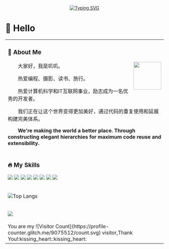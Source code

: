  <div align="center">
  
  <!-- dynamic typing effect 动态打字效果 -->
  <div align="center">
    <a href="https://blog.sunguoqi.com/">
      <img src="https://readme-typing-svg.demolab.com?font=Fira+Code&pause=1000&width=435&lines=console.log(%22Hello%2C%20World%22);叽叽祝您今天愉快!&center=true&size=27" alt="Typing SVG" />
    </a>
  </div>
</div>

#  🙋 Hello

<table>
<tr><td>
<!-- About me 关于我 -->
 
### 🤺 About Me

<img align="right" width="88" src="	https://avatars.githubusercontent.com/u/67473225?v=4" />
<p>&emsp;&emsp;大家好，我是叽叽。</p>
<p>&emsp;&emsp;热爱编程、摄影、读书、旅行。</p>
<p>&emsp;&emsp;热爱计算机科学和IT互联网事业，励志成为一名优秀的开发者。</p>
<p>&emsp;&emsp;我们正在让这个世界变得更加美好，通过代码的重复使用和延展构建完美体系。</p>
<p><strong>&emsp;&emsp;We're making the world a better place. Through constructing elegant hierarchies for maximum code reuse and extensibility.</strong></p>
</td></tr>

<tr><td>

### 🔥 My Skills
 
![](https://img.shields.io/badge/HTML5-E34F26?style=for-the-badge&logo=html5&logoColor=white)
![](https://img.shields.io/badge/CSS3-1572B6?style=for-the-badge&logo=css3&logoColor=white)
![](https://img.shields.io/badge/JavaScript-F7DF1E?style=for-the-badge&logo=javascript&logoColor=black)
![](https://img.shields.io/badge/Sass-CC6699?style=for-the-badge&logo=sass&logoColor=white)
![](https://img.shields.io/badge/Node.js-43853D?style=for-the-badge&logo=node.js&logoColor=white)
![](https://img.shields.io/badge/PHP-777BB4?style=for-the-badge&logo=php&logoColor=white)
![](https://img.shields.io/badge/Vue.js-35495E?style=for-the-badge&logo=vue.js&logoColor=4FC08D)
![](https://img.shields.io/badge/Bootstrap-563D7C?style=for-the-badge&logo=bootstrap&logoColor=white)

</td></tr>
<tr><td>
 
![Top Langs](https://github-readme-stats.vercel.app/api/top-langs/?username=9075512&layout=compact&theme=tokyonight)

</td></tr>
<tr><td>
 
![](https://github-readme-stats.vercel.app/api?username=9075512&show_icons=true&theme=transparent)

</td></tr>
<tr><td>
You are my ![Visitor Count](https://profile-counter.glitch.me/9075512/count.svg) visitor,Thank You!:kissing_heart::kissing_heart:

